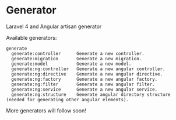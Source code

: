 Generator
=========

Laravel 4 and Angular artisan generator

Available generators:
```
generate
  generate:controller      Generate a new controller.
  generate:migration       Generate a new migration.
  generate:model           Generate a new model.
  generate:ng:controller   Generate a new angular controller.
  generate:ng:directive    Generate a new angular directive.
  generate:ng:factory      Generate a new angular factory.
  generate:ng:filter       Generate a new angular filter.
  generate:ng:service      Generate a new angular service.
  generate:ng:structure    Generate angular directory structure (needed for generating other angular elements).
```

More generators will follow soon!

